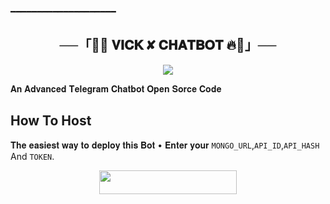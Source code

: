 ━━━━━━━━━━━━━━━━━━━━

<h2 align="center">
    ──「🥀🔥 𝐕𝐈𝐂𝐊 ✘ 𝐂𝐇𝐀𝐓𝐁𝐎𝐓 🔥🥀」──
</h2>

<p align="center">
  <img src="https://te.legra.ph/file/5827085a806d894902d61.jpg">
</p>

𝐀𝐧 𝐀𝐝𝐯𝐚𝐧𝐜𝐞𝐝 𝐓𝐞𝐥𝐞𝐠𝐫𝐚𝐦 𝐂𝐡𝐚𝐭𝐛𝐨𝐭 𝐎𝐩𝐞𝐧 𝐒𝐨𝐫𝐜𝐞 𝐂𝐨𝐝𝐞

## How To Host
𝐓𝐡𝐞 𝐞𝐚𝐬𝐢𝐞𝐬𝐭 𝐰𝐚𝐲 𝐭𝐨 𝐝𝐞𝐩𝐥𝐨𝐲 𝐭𝐡𝐢𝐬 𝐁𝐨𝐭
• 𝐄𝐧𝐭𝐞𝐫 𝐲𝐨𝐮𝐫 ```MONGO_URL```,```API_ID```,```API_HASH``` And ```TOKEN```.
<p align="center"><a href="https://heroku.com/deploy?template=https://github.com/ADITYAXANLO/VICKCHATBOT"> <img src="https://img.shields.io/badge/Deploy%20To%20Heroku-black?style=for-the-badge&logo=heroku" width="220" height="38.45"/></a></p>
 
